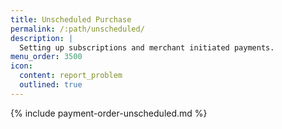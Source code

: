 ```yaml
---
title: Unscheduled Purchase
permalink: /:path/unscheduled/
description: |
  Setting up subscriptions and merchant initiated payments.
menu_order: 3500
icon:
  content: report_problem
  outlined: true
---
```


{% include payment-order-unscheduled.md %}
